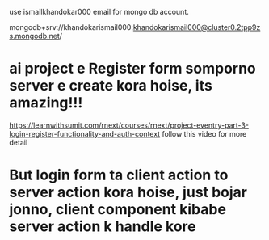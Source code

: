 use ismailkhandokar000 email for mongo db account.


mongodb+srv://khandokarismail000:khandokarismail000@cluster0.2tpp9zs.mongodb.net/

# ai project e Register form somporno server e create kora hoise, its amazing!!!

https://learnwithsumit.com/rnext/courses/rnext/project-eventry-part-3-login-register-functionality-and-auth-context follow this video for more detail

# But login form ta client action to server action kora hoise, just bojar jonno, client component kibabe server action k handle kore

